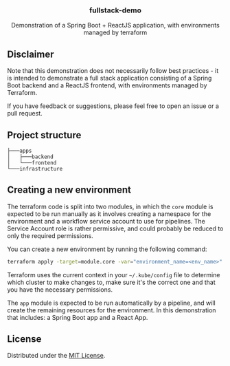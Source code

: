 <h3 align="center">fullstack-demo</H3>
<p align="center">Demonstration of a Spring Boot + ReactJS application, with environments managed by terraform</p>

## Disclaimer

Note that this demonstration does not necessarily follow best practices - it is intended to demonstrate a full stack application consisting of a Spring Boot backend and a ReactJS frontend, with environments managed by Terraform.

If you have feedback or suggestions, please feel free to open an issue or a pull request.


## Project structure

```
├───apps
│   ├───backend
│   └───frontend
└───infrastructure
```

## Creating a new environment

The terraform code is split into two modules, in which the `core` module is expected to be run manually as it involves creating a namespace for the environment and a workflow service account to use for pipelines. The Service Account role is rather permissive, and could probably be reduced to only the required permissions. 

You can create a new environment by running the following command: 

```bash
terraform apply -target=module.core -var="environment_name=<env_name>"
```

Terraform uses the current context in your `~/.kube/config` file to determine which cluster to make changes to, make sure it's the correct one and that you have the necessary permissions. 


The `app` module is expected to be run automatically by a pipeline, and will create the remaining resources for the environment. 
In this demonstration that includes: a Spring Boot app and a React App.

## License

Distributed under the [MIT License](LICENSE).
